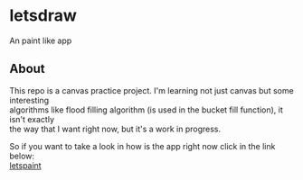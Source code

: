 # letsdraw

An paint like app

## About

This repo is a canvas practice project. I'm learning not just canvas but some interesting<br/>algorithms like flood filling algorithm (is used in the bucket fill function), it isn't exactly <br/>the way that I want right now, but it's a work in progress.<br/>

So if you want to take a look in how is the app right now click in the link below: <br/>
[letspaint](https://gabriellima77.github.io/letsdraw/)

